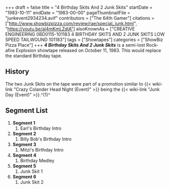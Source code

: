 +++
draft = false
title = "4 Birthday Skits And 2 Junk Skits"
startDate = "1983-10-11"
endDate = "1983-00-00"
pageThumbnailFile = "junkevent2934234.avif"
contributors = ["The 64th Gamer"]
citations = ["http://www.showbizpizza.com/review/rae/special_junk.html", "https://youtu.be/al4mKmLZdiA"]
alsoKnownAs = ["CREATIVE ENGINEERING 0BD0115-101183 4 BIRTHDAY SKITS AND 2 JUNK SKITS LOW SPEED TAILWOUND 101183"]
tags = ["Showtapes"]
categories = ["ShowBiz Pizza Place"]
+++
***4 Birthday Skits And 2 Junk Skits*** is a semi-lost Rock-afire Explosion showtape released on October 11, 1983. This would replace the standard Birthday tape.

## History

The two Junk Skits on the tape were part of a promotion similar to {{< wiki-link "Crazy Colander Head Night (Event)" >}} being the {{< wiki-link "Junk Day (Event)" >}}.^(1)^

## Segment List

1.  **Segment 1**
    1.  Earl's Birthday Intro
2.  **Segment 2**
    1.  Billy Bob's Birthday Intro
3.  **Segment 3**
    1.  Mitzi's Birthday Intro
4.  **Segment 4**
    1.  Birthday Medley
5.  **Segment 5**
    1.  Junk Skit 1
6.  **Segment 6**
    1.  Junk Skit 2
